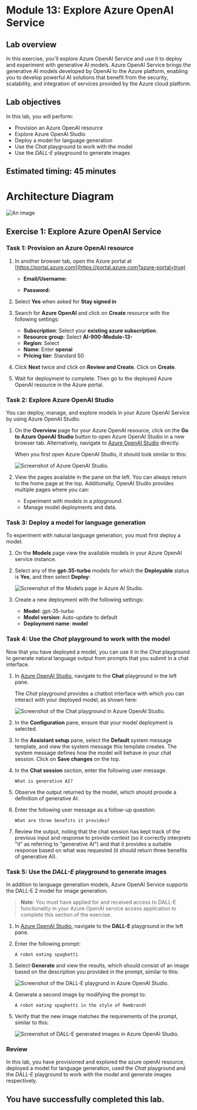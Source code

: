 # Module 13: Explore Azure OpenAI Service

## Lab overview

In this exercise, you'll explore Azure OpenAI Service and use it to deploy and experiment with generative AI models.
Azure OpenAI Service brings the generative AI models developed by OpenAI to the Azure platform, enabling you to develop powerful AI solutions that benefit from the security, scalability, and integration of services provided by the Azure cloud platform.

## Lab objectives

In this lab, you will perform:
- Provision an Azure OpenAI resource
- Explore Azure OpenAI Studio
- Deploy a model for language generation
- Use the *Chat* playground to work with the model
- Use the *DALL-E* playground to generate images

## Estimated timing: 45 minutes

# Architecture Diagram

![An image](media/lab13.PNG)

## Exercise 1: Explore Azure OpenAI Service

### Task 1: Provision an Azure OpenAI resource

1. In another browser tab, open the Azure portal at [https://portal.azure.com](https://portal.azure.com?azure-portal=true)

    - **Email/Username:** <inject key="AzureAdUserEmail"></inject>
    
    - **Password:** <inject key="AzureAdUserPassword"></inject>
    
1. Select **Yes** when asked for **Stay signed in**

1. Search for **Azure OpenAI** and click on **Create** resource with the following settings:

    - **Subscription**: Select your **existing azure subscription**.
    - **Resource group**: Select **AI-900-Module-13-<inject key="DeploymentID" enableCopy="false" />**
    - **Region**: Select **<inject key="location" enableCopy="false"/>**
    - **Name**: Enter **openai<inject key="DeploymentID" enableCopy="false" />**
    - **Pricing tier**: Standard S0

2. Click **Next** twice and click on **Review and Create**. Click on **Create**.

3. Wait for deployment to complete. Then go to the deployed Azure OpenAI resource in the Azure portal.

### Task 2: Explore Azure OpenAI Studio

You can deploy, manage, and explore models in your Azure OpenAI Service by using Azure OpenAI Studio.

1. On the **Overview** page for your Azure OpenAI resource, click on the **Go to Azure OpenAI Studio** button to open Azure OpenAI Studio in a new browser tab. Alternatively, navigate to [Azure OpenAI Studio](https://oai.azure.com/) directly.

    When you first open Azure OpenAI Studio, it should look similar to this:

    ![Screenshot of Azure OpenAI Studio.](./media/generative-ai/ai-studio.png)

1. View the pages available in the pane on the left. You can always return to the home page at the top. Additionally, OpenAI Studio provides multiple pages where you can:
    - Experiment with models in a *playground*.
    - Manage model deployments and data.

### Task 3: Deploy a model for language generation

To experiment with natural language generation, you must first deploy a model.

1. On the **Models** page view the available models in your Azure OpenAI service instance.
1. Select any of the **gpt-35-turbo** models for which the **Deployable** status is **Yes**, and then select **Deploy**:

    ![Screenshot of the Models page in Azure AI Studio.](./media/generative-ai/deploy-model.png)

1. Create a new deployment with the following settings:
    - **Model**: gpt-35-turbo
    - **Model version**: Auto-update to default
    - **Deployment name**: **model<inject key="DeploymentID" enableCopy="false" />**

### Task 4: Use the *Chat* playground to work with the model

Now that you have deployed a model, you can use it in the *Chat* playground to generate natural language output from prompts that you submit in a chat interface.

1. In [Azure OpenAI Studio](https://oai.azure.com/), navigate to the **Chat** playground in the left pane.

    The *Chat* playground provides a chatbot interface with which you can interact with your deployed model, as shown here:

    ![Screenshot of the Chat playground in Azure OpenAI Studio.](./media/generative-ai/chat-playground.png)

1. In the **Configuration** pane, ensure that your model deployment is selected.
1. In the **Assistant setup** pane, select the **Default** system message template, and view the system message this template creates. The system message defines how the model will behave in your chat session. Click on **Save changes** on the top.
1. In the **Chat session** section, enter the following user message.

    ```
   What is generative AI?
    ```

1. Observe the output returned by the model, which should provide a definition of generative AI.
1. Enter the following user message as a follow-up question:

    ```
   What are three benefits it provides?
    ```

1. Review the output, noting that the chat session has kept track of the previous input and response to provide context (so it correctly interprets "it" as referring to "generative AI") and that it provides a suitable response based on what was requested (it should return three benefits of generative AI).

### Task 5: Use the *DALL-E* playground to generate images

In addition to language generation models, Azure OpenAI Service supports the DALL-E 2 model for image generation.

> **Note**: You must have applied for and received access to DALL-E functionality in your Azure OpenAI service access application to complete this section of the exercise.

1. In [Azure OpenAI Studio](https://oai.azure.com/), navigate to the **DALL-E** playground in the left pane.
1. Enter the following prompt:

    ```
    A robot eating spaghetti
    ```

1. Select **Generate** and view the results, which should consist of an image based on the description you provided in the prompt, similar to this:

    ![Screenshot of the DALL-E playgrund in Azure OpenAI Studio.](./media/generative-ai/dall-e-playground.png)

1. Generate a second image by modifying the prompt to:

    ```
    A robot eating spaghetti in the style of Rembrandt
    ```
1. Verify that the new image matches the requirements of the prompt, similar to this:

    ![Screenshot of DALL-E generated images in Azure OpenAI Studio.](./media/generative-ai/dall-e-results.png)

### Review

In this lab, you have provisioned and explored the azure openAI resource, deployed a model for language generation, used the *Chat* playground and the *DALL-E* playground to work with the model and generate images respectively.

## You have successfully completed this lab.

